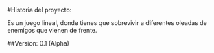 #Historia del proyecto:

Es un juego lineal, donde tienes que sobrevivir a diferentes oleadas de enemigos que vienen de frente.

##Version: 0.1 (Alpha) 
